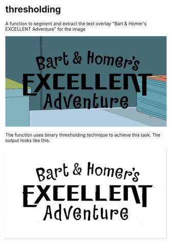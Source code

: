 # thresholding

A function to segment and extract the text overlay "Bart & Homer's EXCELLENT Adventure" for the image 

![alt text](https://github.com/DineshChandra94/thresholding/blob/master/simpsons_frame0.png)


The function uses binary thresholding technique to achieve this task. The output looks like this.

![alt text](https://github.com/DineshChandra94/thresholding/blob/master/simpons_text.png)
